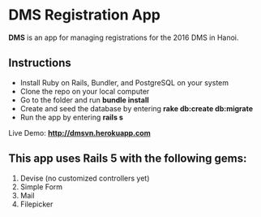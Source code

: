 # DMS Registration App

**DMS** is an app for managing registrations for the 2016 DMS in Hanoi.

## Instructions

- Install Ruby on Rails, Bundler, and PostgreSQL on your system
- Clone the repo on your local computer
- Go to the folder and run **bundle install**
- Create and seed the database by entering **rake db:create db:migrate** 
- Run the app by entering **rails s**

Live Demo: **http://dmsvn.herokuapp.com**

## This app uses Rails 5 with the following gems:

1. Devise (no customized controllers yet)
2. Simple Form
3. Mail
4. Filepicker